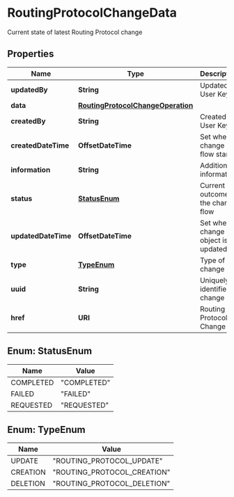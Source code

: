 

# RoutingProtocolChangeData

Current state of latest Routing Protocol change

## Properties

| Name | Type | Description | Notes |
|------------ | ------------- | ------------- | -------------|
|**updatedBy** | **String** | Updated by User Key |  [optional] |
|**data** | [**RoutingProtocolChangeOperation**](RoutingProtocolChangeOperation.md) |  |  [optional] |
|**createdBy** | **String** | Created by User Key |  [optional] |
|**createdDateTime** | **OffsetDateTime** | Set when change flow starts |  [optional] |
|**information** | **String** | Additional information |  [optional] |
|**status** | [**StatusEnum**](#StatusEnum) | Current outcome of the change flow |  [optional] |
|**updatedDateTime** | **OffsetDateTime** | Set when change object is updated |  [optional] |
|**type** | [**TypeEnum**](#TypeEnum) | Type of change |  |
|**uuid** | **String** | Uniquely identifies a change |  |
|**href** | **URI** | Routing Protocol Change URI |  [optional] |



## Enum: StatusEnum

| Name | Value |
|---- | -----|
| COMPLETED | &quot;COMPLETED&quot; |
| FAILED | &quot;FAILED&quot; |
| REQUESTED | &quot;REQUESTED&quot; |



## Enum: TypeEnum

| Name | Value |
|---- | -----|
| UPDATE | &quot;ROUTING_PROTOCOL_UPDATE&quot; |
| CREATION | &quot;ROUTING_PROTOCOL_CREATION&quot; |
| DELETION | &quot;ROUTING_PROTOCOL_DELETION&quot; |



